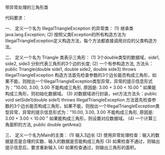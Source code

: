 带异常处理的三角形类

代码要求：

一、
定义一个名为 IllegalTriangleException 的异常类：
(1) 继承类 java.lang.Exception;
(2) 按照父类Exception的所有构造方法为IllegalTriangleException定义构造方法，每个方法都直接调用对应的父类构造方法。

二、
定义一个名为 Triangle 类表示三角形：
(1) 3个double类型的数据域，side1, side2, side3 分别代表三角形的3个边的长度;
(2) 一个有参构造方法, 方法头：public Triangle(double side1, double side2, double side3) throws IllegalTriangleException
构造方法首先检查参数的3个边长能否构成三角形，如果不能，则抛出一个IllegalTriangleException类型异常，异常的提示信息形式为："10.00, 3.00, 3.00 不能构成三角形, 原因是: 3.00 + 3.00 < 10.00 "
如果能构成三角形，则初始化数据域。
(3) 对数据域进行封装，set方法方法头：public void setSide1(double side1) throws IllegalTriangleException
方法首先检查参数的3个边长能否构成三角形，如果不能，则抛出一个IllegalTriangleException类型异常，异常的提示信息形式为："10.00, 3.00, 3.00 不能构成三角形, 原因是: 3.00 + 3.00 < 10.00 "
如果能构成三角形，则设置对应数据域。
(4) 一个计算三角面积的方法, public double getArea()

三、
定义一个名为Main的主类：
(1) 输入3边长
(2) 使用异常处理检查：输入的数据是否是合理的实数、输入的数据是否能构成三角形
(3) 如果检查不通过，则输出提示信息后，要求重新输入
(4) 如果检查通过，则输出三角形的面积。
